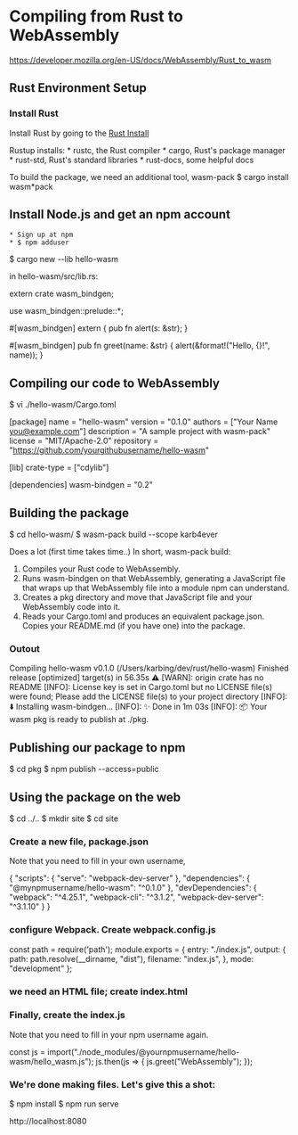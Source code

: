 # Compiling from Rust to WebAssembly

https://developer.mozilla.org/en-US/docs/WebAssembly/Rust_to_wasm


## Rust Environment Setup

### Install Rust

Install Rust by going to the [Rust Install](https://www.rust-lang.org/install.html)

Rustup installs: 
	* rustc, the Rust compiler
	* cargo, Rust's package manager 
	* rust-std, Rust's standard libraries
	* rust-docs, some helpful docs

To build the package, we need an additional tool, wasm-pack
$ cargo install wasm*pack


## Install Node.js and get an npm account

	* Sign up at npm
	* $ npm adduser

$ cargo new --lib hello-wasm

in hello-wasm/src/lib.rs:

extern crate wasm_bindgen;

use wasm_bindgen::prelude::*;

#[wasm_bindgen]
extern {
    pub fn alert(s: &str);
}

#[wasm_bindgen]
pub fn greet(name: &str) {
    alert(&format!("Hello, {}!", name));
}


## Compiling our code to WebAssembly

$ vi ./hello-wasm/Cargo.toml

[package]
name = "hello-wasm"
version = "0.1.0"
authors = ["Your Name <you@example.com>"]
description = "A sample project with wasm-pack"
license = "MIT/Apache-2.0"
repository = "https://github.com/yourgithubusername/hello-wasm"

[lib]
crate-type = ["cdylib"]

[dependencies]
wasm-bindgen = "0.2"


## Building the package

$ cd hello-wasm/
$ wasm-pack build --scope karb4ever 

Does a lot (first time takes time..) 
In short, wasm-pack build:

1. Compiles your Rust code to WebAssembly.
2. Runs wasm-bindgen on that WebAssembly, generating a JavaScript file that wraps up that WebAssembly file into a module npm can understand.
3. Creates a pkg directory and move that JavaScript file and your WebAssembly code into it.
4. Reads your Cargo.toml and produces an equivalent package.json.
Copies your README.md (if you have one) into the package.


### Outout

   Compiling hello-wasm v0.1.0 (/Users/karbing/dev/rust/hello-wasm)
    Finished release [optimized] target(s) in 56.35s
⚠️   [WARN]: origin crate has no README
[INFO]: License key is set in Cargo.toml but no LICENSE file(s) were found; Please add the LICENSE file(s) to your project directory
[INFO]: ⬇️  Installing wasm-bindgen...
[INFO]: ✨   Done in 1m 03s
[INFO]: 📦   Your wasm pkg is ready to publish at ./pkg.


## Publishing our package to npm

$ cd pkg
$ npm publish --access=public


## Using the package on the web

$ cd ../..
$ mkdir site
$ cd site

### Create a new file, package.json

Note that you need to fill in your own username,

{
  "scripts": {
    "serve": "webpack-dev-server"
  },
  "dependencies": {
    "@mynpmusername/hello-wasm": "^0.1.0"
  },
  "devDependencies": {
    "webpack": "^4.25.1",
    "webpack-cli": "^3.1.2",
    "webpack-dev-server": "^3.1.10"
  }
}


###  configure Webpack. Create webpack.config.js

const path = require('path');
module.exports = {
  entry: "./index.js",
  output: {
    path: path.resolve(__dirname, "dist"),
    filename: "index.js",
  },
  mode: "development"
};

### we need an HTML file; create index.html

<!DOCTYPE html>
<html>
  <head>
    <meta charset="utf-8">
    <title>hello-wasm example</title>
  </head>
  <body>
    <script src="./index.js"></script>
  </body>
</html>

### Finally, create the index.js

Note that you need to fill in your npm username again.

const js = import("./node_modules/@yournpmusername/hello-wasm/hello_wasm.js");
js.then(js => {
  js.greet("WebAssembly");
});

### We're done making files. Let's give this a shot:

$ npm install
$ npm run serve

http://localhost:8080 
